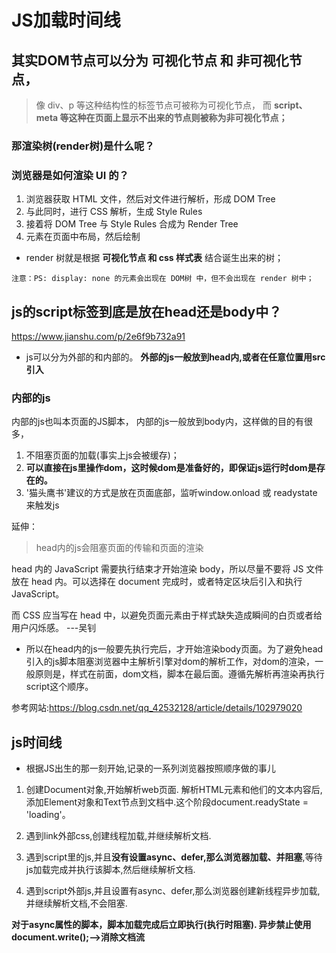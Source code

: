 # JS加载时间线

## 其实DOM节点可以分为 可视化节点 和 非可视化节点，

> 像 div、p 等这种结构性的标签节点可被称为可视化节点，
而 **script、meta 等这种在页面上显示不出来的节点则被称为非可视化节点；**


### 那渲染树(render树)是什么呢？

### 浏览器是如何渲染 UI 的？

1. 浏览器获取 HTML 文件，然后对文件进行解析，形成 DOM Tree
2. 与此同时，进行 CSS 解析，生成 Style Rules
3. 接着将 DOM Tree 与 Style Rules 合成为 Render Tree
4. 元素在页面中布局，然后绘制
- render 树就是根据 **可视化节点 和 css 样式表** 结合诞生出来的树；

`注意：PS: display: none 的元素会出现在 DOM树 中，但不会出现在 render 树中；`



## js的script标签到底是放在head还是body中？

https://www.jianshu.com/p/2e6f9b732a91

- js可以分为外部的和内部的。
**外部的js一般放到head内,或者在任意位置用src引入**

### 内部的js
内部的js也叫本页面的JS脚本，
内部的js一般放到body内，这样做的目的有很多，

1. 不阻塞页面的加载(事实上js会被缓存)；
2. **可以直接在js里操作dom，这时候dom是准备好的，即保证js运行时dom是存在的。**
3. '猫头鹰书'建议的方式是放在页面底部，监听window.onload 或 readystate 来触发js

延伸：
> head内的js会阻塞页面的传输和页面的渲染

head 内的 JavaScript 需要执行结束才开始渲染 body，所以尽量不要将 JS 文件放在 head 内。可以选择在 document 完成时，或者特定区块后引入和执行 JavaScript。

而 CSS 应当写在 head 中，以避免页面元素由于样式缺失造成瞬间的白页或者给用户闪烁感。 ---吴钊

- 所以在head内的js一般要先执行完后，才开始渲染body页面。为了避免head引入的js脚本阻塞浏览器中主解析引擎对dom的解析工作，对dom的渲染，一般原则是，样式在前面，dom文档，脚本在最后面。遵循先解析再渲染再执行script这个顺序。


参考网站:https://blog.csdn.net/qq_42532128/article/details/102979020
## js时间线
- 根据JS出生的那一刻开始,记录的一系列浏览器按照顺序做的事儿

1. 创建Document对象,开始解析web页面. 解析HTML元素和他们的文本内容后,添加Element对象和Text节点到文档中.这个阶段document.readyState = 'loading'。

2. 遇到link外部css,创建线程加载,并继续解析文档.

3. 遇到script里的js,并且**没有设置async、defer,那么浏览器加载、并阻塞**,等待js加载完成并执行该脚本,然后继续解析文档.

4. 遇到script外部js,并且设置有async、defer,那么浏览器创建新线程异步加载,并继续解析文档,不会阻塞.

**对于async属性的脚本，脚本加载完成后立即执行(执行时阻塞). 异步禁止使用document.write();-->消除文档流**

**<script type="module">也会异步加载并解析文档不会阻塞,等文档解析完毕才执行所引入的脚本,如果再加上async属性,那仍然是加载完后立即执行(执行期间阻塞文档)**

5. 遇到img等,先正常解析dom结构,然后浏览器异步加载src,并继续解析文档.

6. 当**文档解析完成,document.readyState = 'interactive';**

7. **文档解析完成后,所有设置有defer的脚本会按照顺序执行.**
注意与async的不同,但**同样禁止使用document.write();**

8. document对象触发DOMContentLoaded事件,这也标志着程序执行从同步脚本执行阶段,转化为事件驱动阶段.
- **只能这么用:document.addEventListener('DOMContentLoaded',function(){},false);才行**
- `就是可以去监听事件了`

9. 当所有async的脚本加载完成并执行后、img等加载完成后,document.readyState = 'complete',window对象触发load事件.

10. 从此,以异步响应方式处理用户输入、网络事件等。


### ps:尽量在最后使用window.onload;

1. load事件我们知道，在window上有这个事件window.onload  这个事件是在dom文档完全渲染完毕之后才会触发,
如果网速不好的时候，有那么一丁点的数据没有加载完成，这个事件就不会执行，这是一个非常拖浏览器后腿的事件

2. 而DOMContentLoaded则不同了，这个事件表示的是当Dom解析并加载完毕之后执行，没有浪费浏览器运行效率，但是
这个事件只能用addEventListener绑定。但这也不是个问题，所以，当我们在head标签里面写Javascript语句的时候
用这个事件，千万不要用load了。


## 阻塞过程：
![](2020-04-15-00-47-06.png)

> 浏览器遇到<script>标签时，会唤醒JavaScript解释器，暂停HTML的解析，等到CSSOM构建完成(如果有的话)，开始执行JavaScript脚本，JavaScript执行完毕后继续解析HTML。也就是说，`浏览器会等待JavaScript资源下载完毕并执行完毕后才会继续解析HTML`。

> 这时，我们就会发现一个矛盾。JavaScript是无法操作位于它下方的DOM的，因为此时DOM还没有构建出来。因此最好将<script>放在<body>之后，也就是等到所有的HTML都解析完成之后，再进行JavaScript的相关操作。而CSS会阻塞JavaScript的执行，因此CSS资源应优先于JavaScript资源被引入。

> ps：由于JavaScript在操作DOM时，可能会引起浏览器的回流（reflow）或重绘（repaint），影响页面渲染性能，因此应该尽可能避免用JavaScript操作DOM。


## JavaScript代码编写建议

最后，根据以上描述，对于javaScript代码编写给出几点建议：

把全部JavaScript引入放到body元素中页面内容的后面
最好只包含一个延迟脚本
将延迟脚本也放在页面底部
将样式文件放在JavaScript之前（将css放在头部）